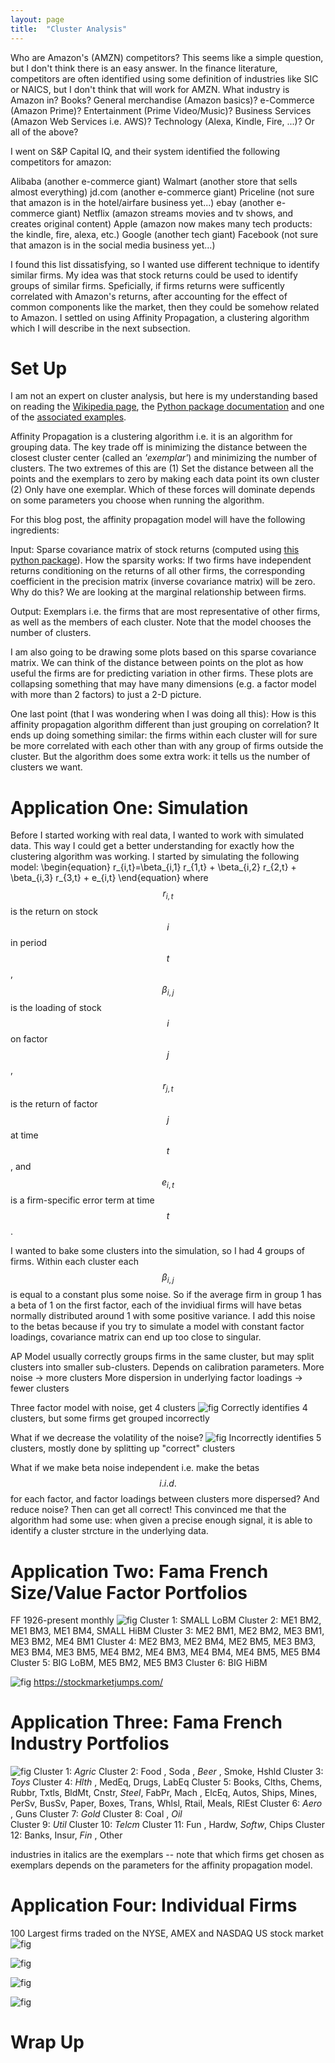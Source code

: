 ```yaml
---
layout: page
title:  "Cluster Analysis"
---
```


Who are Amazon's (AMZN) competitors?  This seems like a simple question, but I don't think there is an easy answer.  In the finance literature, competitors are often identified using some definition of industries like SIC or NAICS, but I don't think that will work for AMZN.  What industry is Amazon in?  Books?  General merchandise (Amazon basics)? e-Commerce (Amazon Prime)?  Entertainment (Prime Video/Music)? Business Services (Amazon Web Services i.e. AWS)?  Technology (Alexa, Kindle, Fire, ...)? Or all of the above?

I went on S&P Capital IQ, and their system identified the following competitors for amazon: 

Alibaba (another e-commerce giant)
Walmart (another store that sells almost everything)
jd.com (another e-commerce giant)
Priceline (not sure that amazon is in the hotel/airfare business yet...)
ebay (another e-commerce giant)
Netflix (amazon streams movies and tv shows, and creates original content)
Apple (amazon now makes many tech products: the kindle, fire, alexa, etc.)
Google (another tech giant)
Facebook (not sure that amazon is in the social media business yet...)  

I found this list dissatisfying, so I wanted use different technique to identify similar firms.  My idea was that stock returns could be used to identify groups of similar firms.  Speficially, if firms returns were sufficently correlated with Amazon's returns, after accounting for the effect of common components like the market, then they could be somehow related to Amazon. I settled on using Affinity Propagation, a clustering algorithm which I will describe in the next subsection.

# Set Up 

I am not an expert on cluster analysis, but here is my understanding based on reading the
<a href="https://en.wikipedia.org/wiki/Affinity_propagation" title="b1">Wikipedia page</a>, the 
<a href="https://scikit-learn.org/stable/modules/generated/sklearn.cluster.AffinityPropagation.html" title="b1">Python package documentation</a> and one of the <a href="https://scikit-learn.org/stable/auto_examples/applications/plot_stock_market.html" title="b1">associated examples</a>.

Affinity Propagation is a clustering algorithm i.e. it is an algorithm for grouping data.  The key trade off is minimizing the distance between the closest cluster center (called an *'exemplar'*) and minimizing the number of clusters.  The two extremes of this are (1) Set the distance between all the points and the exemplars to zero by making each data point its own cluster (2) Only have one exemplar.  Which of these forces will dominate depends on some parameters you choose when running the algorithm.

For this blog post, the affinity propagation model will have the following ingredients:

Input: Sparse covariance matrix of stock returns (computed using <a href="https://scikit-learn.org/stable/modules/generated/sklearn.covariance.GraphicalLassoCV.html" title="b1">this python package</a>).  How the sparsity works: If two firms have independent returns conditioning on the returns of all other firms, the corresponding coefficient in the precision matrix (inverse covariance matrix) will be zero. Why do this?  We are looking at the marginal relationship between firms.

Output: Exemplars i.e. the firms that are most representative of other firms, as well as the members of each cluster.  Note that the model chooses the number of clusters.

I am also going to be drawing some plots based on this sparse covariance matrix. We can think of the distance between points on the plot as how useful the firms are for predicting variation in other firms.  These plots are collapsing something that may have many dimensions (e.g. a factor model with more than 2 factors) to just a 2-D picture.   

One last point (that I was wondering when I was doing all this): How is this affinity propagation algorithm different than just grouping on correlation? It ends up doing something similar: the firms within each cluster will for sure be more correlated with each other than with any group of firms outside the cluster.  But the algorithm does some extra work: it tells us the number of clusters we want.

# Application One: Simulation

Before I started working with real data, I wanted to work with simulated data.  This way I could get a better understanding for exactly how the clustering algorithm was working.  I started by simulating the following model: 
\begin{equation}
r_{i,t}=\beta_{i,1} r_{1,t} + \beta_{i,2} r_{2,t} + \beta_{i,3} r_{3,t} + e_{i,t}
\end{equation}
where $$r_{i,t}$$ is the return on stock $$i$$ in period $$t$$, $$\beta_{i,j}$$ is the loading of stock $$i$$ on factor $$j$$, $$r_{j,t}$$ is the return of factor $$j$$ at time $$t$$, and $$e_{i,t}$$ is a firm-specific error term at time $$t$$.

I wanted to bake some clusters into the simulation, so I had 4 groups of firms.  Within each cluster each $$\beta_{i,j}$$ is equal to a constant plus some noise.  So if the average firm in group 1 has a beta of 1 on the first factor, each of the invidiual firms will have betas normally distributed around 1 with some positive variance.  I add this noise to the betas because if you try to simulate a model with constant factor loadings, covariance matrix can end up too close to singular.


AP Model usually correctly groups firms in the same cluster, but may split clusters into smaller sub-clusters. Depends on calibration parameters.
More noise -> more clusters
More dispersion in underlying factor loadings -> fewer clusters

Three factor model with noise, get 4 clusters
![fig](/Post_Images/6_11_2020/3factornoise.PNG)
Correctly identifies 4 clusters, but some firms get grouped incorrectly

What if we decrease the volatility of the noise? 
![fig](/Post_Images/6_11_2020/3factorlessnoise.PNG)
Incorrectly identifies 5 clusters, mostly done by splitting up "correct" clusters 

What if we make beta noise independent i.e. make the betas $$i.i.d.$$ for each factor, and factor loadings between clusters more dispersed? And reduce noise?  Then can get all correct!  This convinced me that the algorithm had some use: when given a precise enough signal, it is able to identify a cluster strcture in the underlying data.

# Application Two: Fama French Size/Value Factor Portfolios

FF 1926-present monthly
![fig](/Post_Images/6_11_2020/famafrench25.PNG)
Cluster 1: SMALL LoBM
Cluster 2: ME1 BM2, ME1 BM3, ME1 BM4, SMALL HiBM
Cluster 3: ME2 BM1, ME2 BM2, ME3 BM1, ME3 BM2, ME4 BM1
Cluster 4: ME2 BM3, ME2 BM4, ME2 BM5, ME3 BM3, ME3 BM4, ME3 BM5, ME4 BM2, ME4 BM3, ME4 BM4, ME4 BM5, ME5 BM4
Cluster 5: BIG LoBM, ME5 BM2, ME5 BM3
Cluster 6: BIG HiBM

![fig](/Post_Images/6_11_2020/ff25pca.PNG)
<a href="https://johnhcochrane.blogspot.com/2014/12/level-slope-and-curve-for-stocks.html" title="b1">https://stockmarketjumps.com/</a>

# Application Three: Fama French Industry Portfolios 

![fig](/Post_Images/6_11_2020/2017dailyindustry.PNG)
Cluster 1: *Agric*
Cluster 2: Food , Soda , *Beer* , Smoke, Hshld
Cluster 3: *Toys* 
Cluster 4: *Hlth* , MedEq, Drugs, LabEq
Cluster 5: Books, Clths, Chems, Rubbr, Txtls, BldMt, Cnstr, *Steel*, FabPr, Mach , ElcEq, Autos, Ships, Mines, PerSv, BusSv, Paper, Boxes, Trans, Whlsl, Rtail, Meals, RlEst
Cluster 6: *Aero* , Guns 
Cluster 7: *Gold* 
Cluster 8: Coal , *Oil*  
Cluster 9: *Util*
Cluster 10: *Telcm*
Cluster 11: Fun  , Hardw, *Softw*, Chips
Cluster 12: Banks, Insur, *Fin*  , Other

industries in italics are the exemplars -- note that which firms get chosen as exemplars depends on the parameters for the affinity propagation model.

# Application Four: Individual Firms
100 Largest firms traded on the NYSE, AMEX and NASDAQ US stock market
![fig](/Post_Images/6_11_2020/2000firmlevel.PNG)

![fig](/Post_Images/6_11_2020/2008firmlevel.PNG)

![fig](/Post_Images/6_11_2020/2012firmlevel.PNG)

![fig](/Post_Images/6_11_2020/2017firmlevel.PNG)

# Wrap Up 